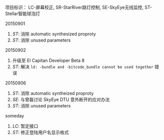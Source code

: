 项目标识： LC-屏幕校正, SR-StarRiver路灯控制, SE-SkyEye无线监控, ST-Stellar智能球泡灯

20150901

1. *ST*: 消除 automatic synthesized proproty
2. *ST*: 消除 unused parameters

20150902

1. 升级至 El Capitan Developer Beta 8
2. *ST*: 解决 `ld: -bundle and -bitcode_bundle cannot be used together` 错误

20150906

1. *ST*: 消除 automatic syntheized proproty
2. *SE*: 与曾磊讨论 SkyEye DTU 意外断开的应对办法
3. *ST*: 消除 unused parameters


someday

1. *LC*: 暂定接口
2. *ST*: 修正登陆用户名显示格式


[//]: # (comment)
